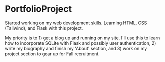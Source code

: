# PortfolioProject
Started working on my web development skills.  Learning HTML, CSS (Tailwind), and Flask with this project.

My priority is to 1) get a blog up and running on my site. I'll 
use this to learn how to incorporate SQLite with Flask and possibly user
authentication, 2) write my biography and finish my 'About' section, and 
3) work on my project section to gear up for Fall recruitment.
